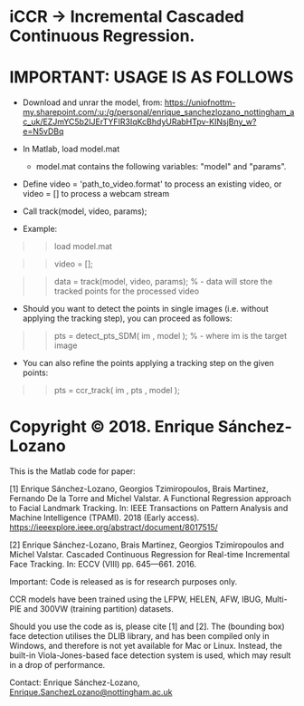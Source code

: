 # iCCR -> Incremental Cascaded Continuous Regression.
# IMPORTANT: USAGE IS AS FOLLOWS

- Download and unrar the model, from: 
https://uniofnottm-my.sharepoint.com/:u:/g/personal/enrique_sanchezlozano_nottingham_ac_uk/EZJmYC5b2IJErTYFIR3IqKcBhdyURabHTpv-KINsjBny_w?e=N5vDBq

- In Matlab, load model.mat

  - model.mat contains the following variables: "model" and "params". 

- Define video = 'path_to_video.format' to process an existing video, or video = [] to process a webcam stream

- Call track(model, video, params);

- Example:

>>load model.mat

>>video = [];

>>data = track(model, video, params); % - data will store the tracked points for the processed video

- Should you want to detect the points in single images (i.e. without applying the tracking step), you can proceed as follows:

>>pts = detect_pts_SDM( im , model ); % - where im is the target image

- You can also refine the points applying a tracking step on the given points:

>>pts = ccr_track( im , pts , model );


# Copyright © 2018. Enrique Sánchez-Lozano

This is the Matlab code for paper:

[1] Enrique Sánchez-Lozano, Georgios Tzimiropoulos, Brais Martinez, Fernando De la Torre and Michel Valstar. A Functional Regression approach to Facial Landmark Tracking. In: IEEE Transactions on Pattern Analysis and Machine Intelligence (TPAMI). 2018 (Early access). https://ieeexplore.ieee.org/abstract/document/8017515/

[2] Enrique Sánchez-Lozano, Brais Martinez, Georgios Tzimiropoulos and Michel Valstar. Cascaded Continuous Regression for Real-time Incremental Face Tracking. In: ECCV (VIII) pp. 645—661. 2016.

Important: Code is released as is for research purposes only. 

CCR models have been trained using the LFPW, HELEN, AFW, IBUG, Multi-PIE and 300VW (training partition) datasets. 

Should you use the code as is, please cite [1] and [2]. The (bounding box) face detection utilises the DLIB library, and has been compiled only in Windows, and therefore is not yet available for Mac or Linux. Instead, the built-in Viola-Jones-based face detection system is used, which may result in a drop of performance. 


Contact: Enrique Sánchez-Lozano, Enrique.SanchezLozano@nottingham.ac.uk
